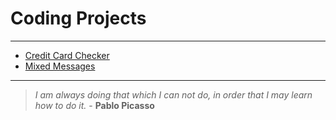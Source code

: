 # Coding Projects
----
* [Credit Card Checker](credit-card-checker/README.md)
* [Mixed Messages](mixed-messages/index.html)

----
> _I am always doing that which I can not do, in order that I may learn how to do it._ - **Pablo Picasso**